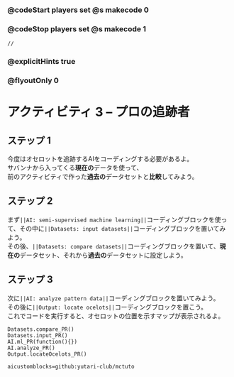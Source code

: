### @codeStart players set @s makecode 0
### @codeStop players set @s makecode 1

```template
//
```

### @explicitHints true
### @flyoutOnly 0

# アクティビティ 3 – プロの追跡者

## ステップ 1
今度はオセロットを追跡するAIをコーディングする必要があるよ。<br>
サバンナから入ってくる**現在の**データを使って、<br>
前のアクティビティで作った**過去の**データセットと**比較**してみよう。

## ステップ 2
まず`||AI: semi-supervised machine learning||`コーディングブロックを使って、その中に`||Datasets: input datasets||`コーディングブロックを置いてみよう。<br>
その後、`||Datasets: compare datasets||`コーディングブロックを置いて、**現在の**データセット、それから**過去の**データセットに設定しよう。

## ステップ 3
次に`||AI: analyze pattern data||`コーディングブロックを置いてみよう。<br>
その後に`||Output: locate ocelots||`コーディングブロックを置こう。<br>
これでコードを実行すると、オセロットの位置を示すマップが表示されるよ。

```ghost
Datasets.compare_PR()
Datasets.input_PR()
AI.ml_PR(function(){})
AI.analyze_PR()
Output.locateOcelots_PR()
```

```package
aicustomblocks=github:yutari-club/mctuto
```